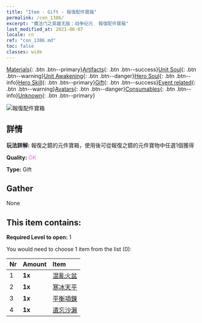 ```yaml
---
title: "Item - Gift - 報復配件寶箱"
permalink: /con_1386/
excerpt: "魔法门之英雄无敌：战争纪元  報復配件寶箱"
last_modified_at: 2021-06-07
locale: cn
ref: "con_1386.md"
toc: false
classes: wide
---
```

 [Materials](/ItemsCN/){: .btn .btn--primary}[Artifacts](/ItemsCN/Artifacts/){: .btn .btn--success}[Unit Soul](/ItemsCN/UnitSoul/){: .btn .btn--warning}[Unit Awakening](/ItemsCN/UnitAwakening/){: .btn .btn--danger}[Hero Soul](/ItemsCN/HeroSoul/){: .btn .btn--info}[Hero Skill](/ItemsCN/HeroSkill/){: .btn .btn--primary}[Gift](/ItemsCN/Gift/){: .btn .btn--success}[Event related](/ItemsCN/Events/){: .btn .btn--warning}[Avatars](/ItemsCN/Avatars/){: .btn .btn--danger}[Consumables](/ItemsCN/Consumables/){: .btn .btn--info}[Unknown](/ItemsCN/Unknown/){: .btn .btn--primary}

 ![報復配件寶箱](/images/t/i_906064.png)

## 詳情
 **玩法詳解:** 報復之鏡的元件寶箱，使用後可從報復之鏡的元件寶物中任選1個獲得

 **Quality:** <span style="color: #DA70D6">OK</span>

 **Type:** Gift

## Gather

  None

## This item contains:

 **Required Level to open:** 1

 You would need to choose 1 item from the list (0):

  | Nr | Amount |     Item    |
  |:---|:-------|:------------|
  | 1 |  **1x** | [混亂火盆](/cn/Items/art_140/) |  | 
  | 2 |  **1x** | [寒冰天平](/cn/Items/art_141/) |  | 
  | 3 |  **1x** | [平衡項鍊](/cn/Items/art_142/) |  | 
  | 4 |  **1x** | [遺忘沙漏](/cn/Items/art_143/) |  | 
